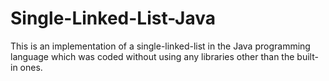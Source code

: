# Single-Linked-List-Java

This is an implementation of a single-linked-list in the Java programming language which was coded without using any libraries other than the built-in ones.
